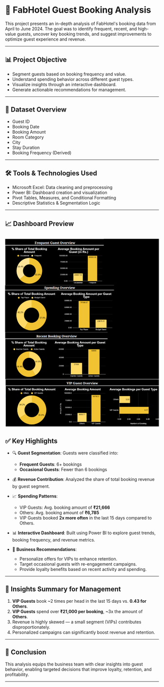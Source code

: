 # 🏨 FabHotel Guest Booking Analysis

This project presents an in-depth analysis of FabHotel's booking data from April to June 2024. The goal was to identify frequent, recent, and high-value guests, uncover key booking trends, and suggest improvements to optimize guest experience and revenue.

---

## 📊 Project Objective

- Segment guests based on booking frequency and value.
- Understand spending behavior across different guest types.
- Visualize insights through an interactive dashboard.
- Generate actionable recommendations for management.

---



## 📂 Dataset Overview

- Guest ID  
- Booking Date  
- Booking Amount  
- Room Category  
- City  
- Stay Duration  
- Booking Frequency (Derived)  
---

## 🛠️ Tools & Technologies Used

- Microsoft Excel: Data cleaning and preprocessing
- Power BI: Dashboard creation and visualization
- Pivot Tables, Measures, and Conditional Formatting
- Descriptive Statistics & Segmentation Logic

---

## 📈 Dashboard Preview

![Dashboard](https://github.com/rashi12121/FabHotel-Guest-Booking-Analysis/blob/main/Fab_Hotel.png)
---
## ✅ Key Highlights

- 🔍 **Guest Segmentation**: Guests were classified into:
  - **Frequent Guests**: 6+ bookings
  - **Occasional Guests**: Fewer than 6 bookings

- 💰 **Revenue Contribution**: Analyzed the share of total booking revenue by guest segment.

- 📈 **Spending Patterns**:
  - VIP Guests: Avg. booking amount of **₹21,666**
  - Others: Avg. booking amount of **₹6,785**
  - VIP Guests booked **2x more often** in the last 15 days compared to Others.

- 📊 **Interactive Dashboard**: Built using Power BI to explore guest trends, booking frequency, and revenue metrics.

- 🧠 **Business Recommendations**:
  - Personalize offers for VIPs to enhance retention.
  - Target occasional guests with re-engagement campaigns.
  - Provide loyalty benefits based on recent activity and spending.

---

## 📌 Insights Summary for Management

1. **VIP Guests** book ~2 times per head in the last 15 days vs. **0.43 for Others**.
2. **VIP Guests** spend over **₹21,000 per booking**, ~3x the amount of **Others**.
3. Revenue is highly skewed — a small segment (VIPs) contributes disproportionately.
4. Personalized campaigns can significantly boost revenue and retention.

---

## 📝 Conclusion

This analysis equips the business team with clear insights into guest behavior, enabling targeted decisions that improve loyalty, retention, and profitability.

---
